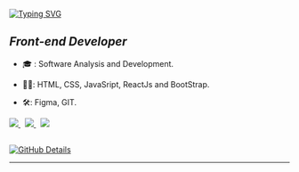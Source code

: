 

<!--
**Sara01romao/Sara01romao** is a ✨ _special_ ✨ repository because its `README.md` (this file) appears on your GitHub profile.-->
<!-- 
 <img src="https://user-images.githubusercontent.com/46323667/167675818-6774373c-e6b5-48f3-a552-e83413f16680.svg" min-width="250px" max-width="300px" align="right" alt="Ilustração notebook"/> -->
 
 
  <p >
    <a href="https://git.io/typing-svg"><img src="http://readme-typing-svg.herokuapp.com?font=Fira+Code&size=32&pause=1000&color=bd93f9&center=false&vCenter=false&width=435&lines=Hi!+ I'm+ Sara+Romão+%F0%9F%91%8B" alt="Typing SVG" /></a>
  </p>
  
  
  <h2 ><em>Front-end Developer</em></h2>

 - :mortar_board: : Software Analysis and Development.
 
 - :woman_technologist:: HTML, CSS, JavaSript, ReactJs and BootStrap.

<!-- ![HTML5](https://img.shields.io/badge/-HTML5-E34F26?style=flat&labelColor=E34F26&logo=html5&logoColor=ffffff)
![CSS3](https://img.shields.io/badge/-CSS3-1572B6?style=flat&labelColor=1572B6&logo=css3&logoColor=ffffff)
![JavaScript](https://img.shields.io/badge/-JavaScript-F7DF1E?style=flat&labelColor=F7DF1E&logo=javascript&logoColor=000000)
![React](https://img.shields.io/badge/-React-61DAFB?style=flat&labelColor=61DAFB&logo=react&logoColor=000000)
![BootStrap](https://img.shields.io/badge/-BootStrap-BD93F9?style=flat&labelColor=BD93F9&logo=bootstrap&logoColor=ffffff)  -->
<!-- ![NextJS](https://img.shields.io/badge/-NextJS-000000?style=flat&labelColor=000000&logo=nextdotjs&logoColor=ffffff) -->
<!-- ![Sass](https://img.shields.io/badge/-Sass-CC6699?style=flat&labelColor=CC6699&logo=sass&logoColor=ffffff) -->
<!-- ![TypeScript](https://img.shields.io/badge/-TypeScript-3178C6?style=flat&labelColor=3178C6&logo=typescript&logoColor=ffffff) -->



- :hammer_and_wrench:: Figma, GIT.

<div style="margin-top: 10px">
    <a href="https://sara01romao.github.io/portfolio/"  target="_blank">
      <img src="https://img.shields.io/badge/Portfolio-%23000000.svg?style=flat&logo=firefox&logoColor=green" />
    </a>
    &nbsp;  
    <a href="https://www.linkedin.com/in/sara-rom%C3%A3o-abbb8917b/"  target="_blank">
      <img src="https://img.shields.io/badge/LinkedIn-0077B5?style=flat&logo=linkedin&logoColor=white" />
    </a>
    &nbsp;
     <a href="mailto:sara-romao@live.com"  target="_blank">
      <img src="https://img.shields.io/badge/Gmail-D14836?style=flat&logo=gmail&logoColor=white" />
    </a>
    
    
     
 </div>

<!-- ![Git](https://img.shields.io/badge/-Git-F05032?style=flat&labelColor=F05032&logo=git&logoColor=ffffff)
![Figma](https://img.shields.io/badge/-Figma-FF79C6?style=flat&labelColor=FF79C6&logo=figma&logoColor=ffffff)

 -->
 
<div 
  <br>
<h2></h2> 
    
  
 

</div>



 [![GitHub Details](http://github-profile-summary-cards.vercel.app/api/cards/profile-details?username=sara01romao&theme=dracula)](https://github.com/vn7n24fzkq/github-profile-summary-cards) 
 
 


<!-- ![Node](https://img.shields.io/badge/-Node-339933?style=flat&labelColor=339933&logo=nodedotjs&logoColor=ffffff)
![Express](https://img.shields.io/badge/-Express-000000?style=flat&labelColor=000000&logo=express&logoColor=ffffff)
![MongoDB](https://img.shields.io/badge/-MongoDB-47A248?style=flat&labelColor=47A248&logo=mongodb&logoColor=ffffff) -->
<!-- ![PostgreSQL](https://img.shields.io/badge/-PostgreSQL-4169E1?style=flat&labelColor=4169E1&logo=postgresql&logoColor=ffffff) -->

<!-- ![PHP](https://img.shields.io/badge/-PHP-777BB4?style=flat&labelColor=777BB4&logo=php&logoColor=ffffff)
![Laravel](https://img.shields.io/badge/-Laravel-FF2D20?style=flat&labelColor=FF2D20&logo=laravel&logoColor=ffffff)
![MariaDB](https://img.shields.io/badge/-MariaDB-003545?style=flat&labelColor=003545&logo=mariadb&logoColor=ffffff) -->

<!-- And in general:
![Git](https://img.shields.io/badge/-Git-F05032?style=flat-square&labelColor=F05032&logo=git&logoColor=ffffff)
![Linux](https://img.shields.io/badge/-Linux-FCC624?style=flat-square&labelColor=FCC624&logo=linux&logoColor=000000)
![Adobe XD](https://img.shields.io/badge/-AdobeXD-ff75f7?style=flat-square&labelColor=ff75f7&logo=adobexd&logoColor=000000)
![GIMP](https://img.shields.io/badge/-GIMP-5C5543?style=flat-square&labelColor=5C5543&logo=gimp&logoColor=ffffff)
![Inkscape](https://img.shields.io/badge/-Inkscape-000000?style=flat-square&labelColor=000000&logo=inkscape&logoColor=ffffff)
 -->

<hr>




